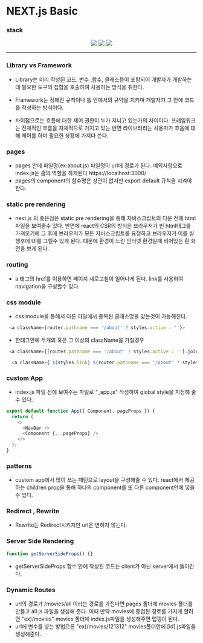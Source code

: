 # NEXT.js Basic

### stack

<div align="center">
<img src="https://img.shields.io/badge/Next-000000?style=for-the-badge&logo=Next.js&logoColor=#000000">
<img src="https://img.shields.io/badge/node.js-339933?style=for-the-badge&logo=Node.js&logoColor=white">
<img src="https://img.shields.io/badge/react-61DAFB?style=for-the-badge&logo=react&logoColor=black">
</div>

---

### Library vs Framework

- Library는 미리 작성된 코드, 변수 ,함수, 클래스등이 포함되어 개발자가 개발하는데 필요한 도구의 집합을 호출하여 사용하는 방식을 취한다.

- Framework는 정해진 규칙이나 틀 안에서의 규약을 지키며 개발자가 그 안에 코드를 작성하는 방식이다.

- 차이점으로는 흐름에 대한 제어 권한이 누가 지니고 있는가의 차이이다. 프레임워크는 전체적인 흐름을 자체적으로 가지고 있는 반면 라이브러리는 사용자가 흐음에 대해 제어를 하며 필요한 상황에 가져다 쓴다.

### pages

- pages 안에 파일명(ex:about.js) 파일명이 url에 경로가 된다. 예외사항으로 index.js는 홈의 역할을 하게된다 https://localhost:3000/
- pages의 component의 함수명은 상관이 없지만 export default 규칙을 지켜야 한다.

### static pre rendering

- next.js 의 좋은점은 static pre rendering을 통해 자바스크립트의 다운 전에 html 파일을 보여줄수 있다. 반면에 react의 CSR의 방식은 브라우저가 빈 html태그를 가져오기에 그 후에 브라우저가 모든 자바스크립트를 요청하고 브라우저가 이를 실행후에 UI를 그릴수 있게 된다. 떄문에 환경이 느린 인터넷 환경일때 비어있는 흰 화면을 보게 된다.

### routing

- a 태그의 href를 이용하면 페이지 새로고침이 일어나게 된다. link를 사용하여 navigation을 구성할수 있다.

### css module

- css module을 통해서 다른 파일에서 중복된 클래스명을 갖는것이 가능해진다.

```js
 <a className={router.pathname === '/about' ? styles.active : ''}>
```

- 한태그안에 두개의 혹은 그 이상의 className을 가질경우

```js
 <a className={[router.pathname === '/about' ? styles.active : ''].join('')}>

  <a className={`${styles.link} ${router.pathname === '/about' ? styles.active : ''}`}>
```

### custom App

- index.js 파일 전에 보여주는 파일로 "\_app.js" 작성하여 global style을 지정해 줄수 있다.

```js
export default function App({ Component, pageProps }) {
  return (
    <>
      <NavBar />
      <Component {...pageProps} />
    </>
  );
}
```

### patterns

- custom app에서 많이 쓰는 패턴으로 layout을 구성해줄 수 있다. react에서 제공하는 children prop을 통해 하나의 component를 또 다른 component안에 넣을수 있다.

### Redirect , Rewrite

- Rewrite는 Redirect시키지만 url은 변하지 않는다.

### Server Side Rendering

```js
function getServerSideProps() {}
```

- getServerSideProps 함수 안에 작성된 코드는 client가 아닌 server에서 돌아간다.

### Dynamic Routes

- url의 경로가 /movies/all 이라는 경로를 가진다면 pages 폴더에 movies 폴더를 만들고 all.js 파일을 생성해 준다. 이때 만약 movies에 중첩된 경로를 가지게 할려면 "ex)/movies" movies 폴더에 index.js파일을 생성해주면 맵핑이 된다.
- url에 변수를 넣는 방법으론 "ex)/movies/121312" movies폴더안에 [id].js파일을 생성해준다.
